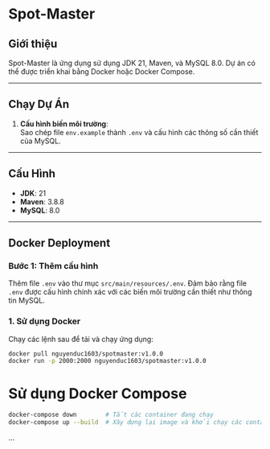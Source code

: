 # **Spot-Master**

## Giới thiệu

Spot-Master là ứng dụng sử dụng JDK 21, Maven, và MySQL 8.0. Dự án có thể được triển khai bằng Docker hoặc Docker Compose.

---

## **Chạy Dự Án**

1. **Cấu hình biến môi trường**:  
   Sao chép file `env.example` thành `.env` và cấu hình các thông số cần thiết của MySQL.

---

## **Cấu Hình**

- **JDK**: 21
- **Maven**: 3.8.8
- **MySQL**: 8.0

---

## **Docker Deployment**

### Bước 1: Thêm cấu hình

Thêm file `.env` vào thư mục `src/main/resources/.env`. Đảm bảo rằng file `.env` được cấu hình chính xác với các biến môi trường cần thiết như thông tin MySQL.

### 1. Sử dụng Docker

Chạy các lệnh sau để tải và chạy ứng dụng:

```bash
docker pull nguyenduc1603/spotmaster:v1.0.0
docker run -p 2000:2000 nguyenduc1603/spotmaster:v1.0.0
```

# Sử dụng Docker Compose
```bash
docker-compose down        # Tắt các container đang chạy
docker-compose up --build  # Xây dựng lại image và khởi chạy các container
```

...
